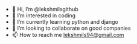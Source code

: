 - 👋 Hi, I’m @lekshmilsgithub
- 👀 I’m interested in coding
- 🌱 I’m currently learning python and django 
- 💞️ I’m looking to collaborate on good companies
- 📫 How to reach me lekshmils94@gmail.com

<!---
lekshmilsgithub/lekshmilsgithub is a ✨ special ✨ repository because its `README.md` (this file) appears on your GitHub profile.
You can click the Preview link to take a look at your changes.
--->
